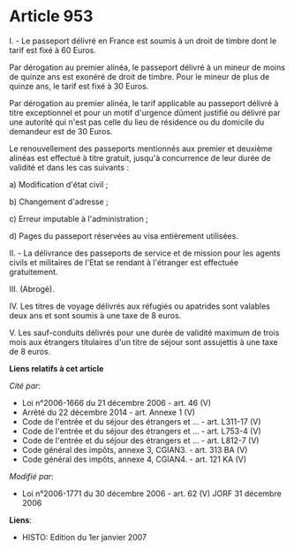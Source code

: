 # Article 953

I. - Le passeport délivré en France est soumis à un droit de timbre dont le tarif est fixé à 60 Euros.

Par dérogation au premier alinéa, le passeport délivré à un mineur de moins de quinze ans est exonéré de droit de timbre.
Pour le mineur de plus de quinze ans, le tarif est fixé à 30 Euros.

Par dérogation au premier alinéa, le tarif applicable au passeport délivré à titre exceptionnel et pour un motif d'urgence
dûment justifié ou délivré par une autorité qui n'est pas celle du lieu de résidence ou du domicile du demandeur est de 30
Euros.

Le renouvellement des passeports mentionnés aux premier et deuxième alinéas est effectué à titre gratuit, jusqu'à concurrence
de leur durée de validité et dans les cas suivants :

a) Modification d'état civil ;

b) Changement d'adresse ;

c) Erreur imputable à l'administration ;

d) Pages du passeport réservées au visa entièrement utilisées.

II. - La délivrance des passeports de service et de mission pour les agents civils et militaires de l'Etat se rendant à
l'étranger est effectuée gratuitement.

III. (Abrogé).

IV. Les titres de voyage délivrés aux réfugiés ou apatrides sont valables deux ans et sont soumis à une taxe de 8 euros.

V. Les sauf-conduits délivrés pour une durée de validité maximum de trois mois aux étrangers titulaires d'un titre de séjour
sont assujettis à une taxe de 8 euros.

**Liens relatifs à cet article**

_Cité par_:

  - Loi n°2006-1666 du 21 décembre 2006 - art. 46 (V)
  - Arrêté du 22 décembre 2014 - art. Annexe 1 (V)
  - Code de l'entrée et du séjour des étrangers et ... - art. L311-17 (V)
  - Code de l'entrée et du séjour des étrangers et ... - art. L753-4 (V)
  - Code de l'entrée et du séjour des étrangers et ... - art. L812-7 (V)
  - Code général des impôts, annexe 3, CGIAN3. - art. 313 BA (V)
  - Code général des impôts, annexe 4, CGIAN4. - art. 121 KA (V)

_Modifié par_:

  - Loi n°2006-1771 du 30 décembre 2006 - art. 62 (V) JORF 31 décembre 2006

**Liens**:

  - HISTO: Edition du 1er janvier 2007
